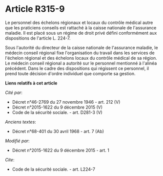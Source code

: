 # Article R315-9

Le personnel des échelons régionaux et locaux du contrôle médical autre que les praticiens conseils est rattaché à la caisse
nationale de l'assurance maladie. Il est placé sous un régime de droit privé défini conformément aux dispositions de
l'article L. 224-7. 

Sous l'autorité du directeur de la caisse nationale de l'assurance maladie, le médecin conseil régional fixe l'organisation
du travail dans les services de l'échelon régional et des échelons locaux du contrôle médical de sa région. Le médecin
conseil régional a autorité sur le personnel mentionné à l'alinéa précédent. Dans le cadre des dispositions qui régissent ce
personnel, il prend toute décision d'ordre individuel que comporte sa gestion.

**Liens relatifs à cet article**

_Cité par_:

  - Décret n°46-2769 du 27 novembre 1946 - art. 212 (V)
  - Décret n°2015-1622 du 9 décembre 2015 (V)
  - Code de la sécurité sociale. - art. D281-3 (V)

_Anciens textes_:

  - Décret n°68-401 du 30 avril 1968 - art. 7 (Ab)

_Modifié par_:

  - Décret n°2015-1622 du 9 décembre 2015 - art. 1

_Cite_:

  - Code de la sécurité sociale. - art. L224-7
